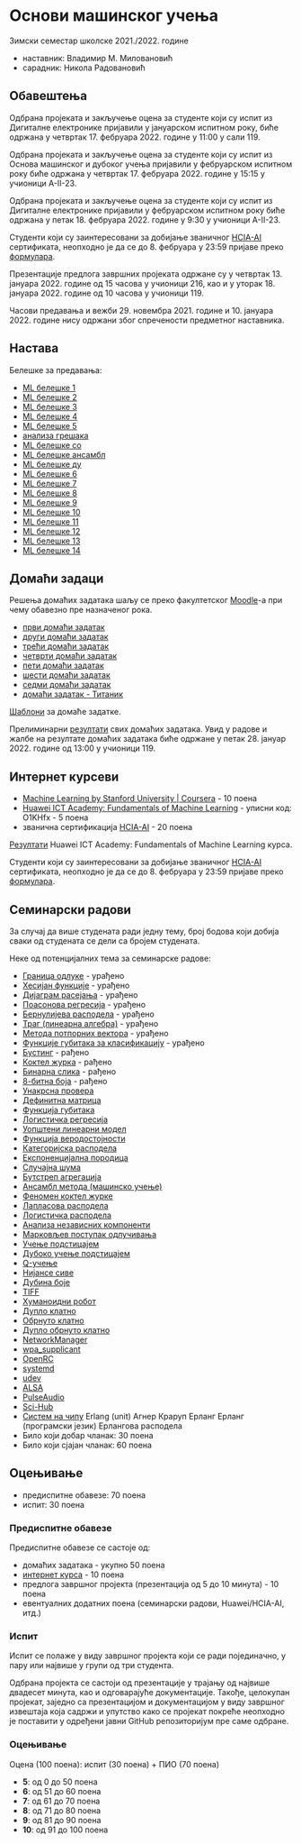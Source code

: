 # Основи машинског учења

Зимски семестар школске 2021./2022. године
* наставник: Владимир М. Миловановић
* сарадник: Никола Радовановић

## Обавештења

Одбрана пројеката и закључење оцена за студенте који су испит из Дигиталне електронике пријавили у јануарском испитном року, биће одржана у четвртак 17. фебруара 2022. године у 11:00 у сали 119.

Одбрана пројеката и закључење оцена за студенте који су испит из Основа машинског и дубоког учења пријавили у фебруарском испитном року биће одржана у четвртак 17. фебруара 2022. године у 15:15 у учионици А-II-23.

Одбрана пројеката и закључење оцена за студенте који су испит из Дигиталне електронике пријавили у фебруарском испитном року биће одржана у петак 18. фебруара 2022. године у 9:30 у учионици А-II-23.

Студенти који су заинтересовани за добијање званичног [HCIA-AI](./Huawei/010102001901808059131409.pdf) сертификата, неопходно је да се до 8. фебруара у 23:59 пријаве преко [формулара](https://docs.google.com/forms/d/e/1FAIpQLSc0UzAvP99y81weKJE77Cgwo0Tw4PyPsZ1_8XW4kIqe8jtMhg/viewform?usp=sf_link).

Презентације предлога завршних пројеката одржане су у четвртак 13. јануара 2022. године од 15 часова у учионици 216, као и у уторак 18. јануара 2022. године од 10 часова у учионици 119.

Часови предавања и вежби 29. новембра 2021. године и 10. јануара 2022. године нису одржани због спречености предметног наставника.

## Настава

Белешке за предавања:
* [ML белешке 1](./notes/ML-notes1.pdf)
* [ML белешке 2](./notes/ML-notes2.pdf)
* [ML белешке 3](./notes/ML-notes3.pdf)
* [ML белешке 4](./notes/ML-notes4.pdf)
* [ML белешке 5](./notes/ML-notes5.pdf)
* [анализа грешака](./notes/error-analysis.pdf)
* [ML белешке со](./notes/ML-notes-dt.pdf)
* [ML белешке ансамбл](./notes/ML-notes-ensemble.pdf)
* [ML белешке ду](./notes/ML-notes-ensemble.pdf)
* [ML белешке 6](./notes/ML-notes7a.pdf)
* [ML белешке 7](./notes/ML-notes7b.pdf)
* [ML белешке 8](./notes/ML-notes8.pdf)
* [ML белешке 9](./notes/ML-notes9.pdf)
* [ML белешке 10](./notes/ML-notes10.pdf)
* [ML белешке 11](./notes/ML-notes11.pdf)
* [ML белешке 12](./notes/ML-notes12.pdf)
* [ML белешке 13](./notes/ML-notes13.pdf)
* [ML белешке 14](./notes/ML-notes14.pdf)

## Домаћи задаци

Решења домаћих задатака шаљу се преко факултетског [Moodle](http://moodle.fink.rs)-а при чему обавезно пре назначеног рока.

* [први домаћи задатак](./dz/dz1.pdf)
* [други домаћи задатак](./dz/dz2.pdf)
* [трећи домаћи задатак](./dz/dz3.pdf)
* [четврти домаћи задатак](./dz/dz4.pdf)
* [пети домаћи задатак](./dz/dz5.pdf)
* [шести домаћи задатак](./dz/dz6.pdf)
* [седми домаћи задатак](./dz/dz7.pdf)
* [домаћи задатак - Титаник](./dz/titanik.pdf)

[Шаблони](https://github.com/elektrotehnika/ml/tree/master/dz) за домаће задатке.

Прелиминарни [резултати](https://docs.google.com/spreadsheets/d/1hUuJrLaSSm08ctBqFYv7wUdlOe7INqZC1t1jgax2gNI) свих домаћих задатака. Увид у радове и жалбе на резултате домаћих задатака биће одржане у петак 28. јануар 2022. године од 13:00 у учионици 119.

## Интернет курсеви

* [Machine Learning by Stanford University \| Coursera](https://www.coursera.org/learn/machine-learning) - 10 поена
* [Huawei ICT Academy: Fundamentals of Machine Learning](https://uniportal.huawei.com/accounts/register.do?method=toRegister) - уписни код: O1KHfx - 5 поена
* званична сертификација [HCIA-AI](./Huawei/010102001901808059131409.pdf) - 20 поена

[Резултати](https://docs.google.com/spreadsheets/d/17gt6CaDgME1fy_KFWgcYq1hGILI5Ip1G0dk6Pu-mWDs) Huawei ICT Academy: Fundamentals of Machine Learning курса.

Студенти који су заинтересовани за добијање званичног [HCIA-AI](./Huawei/010102001901808059131409.pdf) сертификата, неопходно је да се до 8. фебруара у 23:59 пријаве преко [формулара](https://docs.google.com/forms/d/e/1FAIpQLSc0UzAvP99y81weKJE77Cgwo0Tw4PyPsZ1_8XW4kIqe8jtMhg/viewform?usp=sf_link).

## Семинарски радови

За случај да више студената ради једну тему, број бодова који добија сваки од студената се дели са бројем студената.

Неке од потенцијалних тема за семинарске радове:
* [Граница одлуке](https://en.wikipedia.org/wiki/Decision_boundary) - урађено
* [Хесијан функције](https://en.wikipedia.org/wiki/Hessian_matrix) - урађено
* [Дијаграм расејања](https://en.wikipedia.org/wiki/Scatter_plot) - урађено
* [Поасонова регресија](https://en.wikipedia.org/wiki/Poisson_regression) - урађено
* [Бернулијева расподела](https://en.wikipedia.org/wiki/Bernoulli_distribution) - урађено
* [Траг (линеарна алгебра)](https://en.wikipedia.org/wiki/Trace_(linear_algebra)) - урађено
* [Метода потпорних вектора](https://en.wikipedia.org/wiki/Support-vector_machine) - урађено
* [Функције губитака за класификацију](https://en.wikipedia.org/wiki/Loss_functions_for_classification) - урађено
* [Бустинг](https://en.wikipedia.org/wiki/Boosting_(machine_learning)) - рађено
* [Коктел журка](https://en.wikipedia.org/wiki/Cocktail_party) - рађено
* [Бинарна слика](https://en.wikipedia.org/wiki/Binary_image) - рађено
* [8-битна боја](https://en.wikipedia.org/wiki/8-bit_color) - рађено
* [Унакрсна провера](https://en.wikipedia.org/wiki/Cross-validation_(statistics))
* [Дефинитна матрица](https://en.wikipedia.org/wiki/Definite_matrix)
* [Функција губитака](https://en.wikipedia.org/wiki/Loss_function)
* [Логистичка регресија](https://en.wikipedia.org/wiki/Logistic_regression)
* [Уопштени линеарни модел](https://en.wikipedia.org/wiki/Generalized_linear_model)
* [Функција веродостојности](https://en.wikipedia.org/wiki/Likelihood_function)
* [Категоријска расподела](https://en.wikipedia.org/wiki/Categorical_distribution)
* [Експоненцијална породица](https://en.wikipedia.org/wiki/Exponential_family)
* [Случајна шума](https://en.wikipedia.org/wiki/Random_forest)
* [Бутстреп агрегација](https://en.wikipedia.org/wiki/Bootstrap_aggregating)
* [Ансамбл метода (машинско учење)](https://en.wikipedia.org/wiki/Ensemble_learning)
* [Феномен коктел журке](https://en.wikipedia.org/wiki/Cocktail_party_effect)
* [Лапласова расподела](https://en.wikipedia.org/wiki/Laplace_distribution)
* [Логистичка расподела](https://en.wikipedia.org/wiki/Logistic_distribution)
* [Анализа независних компоненти](https://en.wikipedia.org/wiki/Independent_component_analysis)
* [Марковљев поступак одлучивања](https://en.wikipedia.org/wiki/Markov_decision_process)
* [Учење подстицајем](https://en.wikipedia.org/wiki/Reinforcement_learning)
* [Дубоко учење подстицајем](https://en.wikipedia.org/wiki/Deep_reinforcement_learning)
* [Q-учење](https://en.wikipedia.org/wiki/Q-learning)
* [Нијансе сиве](https://en.wikipedia.org/wiki/Grayscale)
* [Дубина боје](https://en.wikipedia.org/wiki/Color_depth)
* [TIFF](https://en.wikipedia.org/wiki/TIFF)
* [Хуманоидни робот](https://en.wikipedia.org/wiki/Humanoid_robot)
* [Дупло клатно](https://en.wikipedia.org/wiki/Double_pendulum)
* [Обрнуто клатно](https://en.wikipedia.org/wiki/Inverted_pendulum)
* [Дупло обрнуто клатно](https://en.wikipedia.org/wiki/Double_inverted_pendulum)
* [NetworkManager](https://en.wikipedia.org/wiki/NetworkManager)
* [wpa_supplicant](https://en.wikipedia.org/wiki/Wpa_supplicant)
* [OpenRC](https://en.wikipedia.org/wiki/OpenRC)
* [systemd](https://en.wikipedia.org/wiki/Systemd)
* [udev](https://en.wikipedia.org/wiki/Udev)
* [ALSA](https://en.wikipedia.org/wiki/Advanced_Linux_Sound_Architecture)
* [PulseAudio](https://en.wikipedia.org/wiki/PulseAudio)
* [Sci-Hub](https://en.wikipedia.org/wiki/Sci-Hub)
* [Систем на чипу](https://en.wikipedia.org/wiki/System_on_a_chip)
Erlang (unit)
Агнер Краруп Ерланг
Ерланг (програмски језик)
Ерлангова расподела
* Било који добар чланак: 30 поена
* Било који сјајан чланак: 60 поена

## Оцењивање

* предиспитне обавезе: 70 поена
* испит: 30 поена

### Предиспитне обавезе

Предиспитне обавезе се састоје од:
* домаћих задатака - укупно 50 поена
* [интернет курса](https://www.coursera.org/learn/machine-learning) - 10 поена
* предлога завршног пројекта (презентација од 5 до 10 минута) - 10 поена
* евентуалних додатних поена (семинарски радови, Huawei/HCIA-AI, итд.)

### Испит

Испит се полаже у виду завршног пројекта који се ради појединачно, у пару или највише у групи од три студента.

Одбрана пројекта се састоји од презентације у трајању од највише двадесет минута, као и одговарајуће документације. Такође, целокупан пројекат, заједно са презентацијом и документацијом у виду завршног извештаја која садржи и упутство како се пројекат покреће неопходно је поставити у одређени јавни GitHub репозиторијум пре саме одбране.

### Оцењивање

Оцена (100 поена): испит (30 поена) + ПИО (70 поена)
* **5**: од 0 до 50 поена
* **6**: од 51 до 60 поена
* **7**: од 61 до 70 поена
* **8**: од 71 до 80 поена
* **9**: од 81 до 90 поена
* **10**: од 91 до 100 поена
